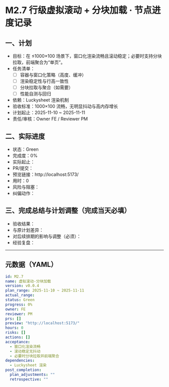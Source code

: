 # M2.7 行级虚拟滚动 + 分块加载 · 节点进度记录

## 一、计划
- 目标：在 ≤1000×100 场景下，窗口化渲染流畅且滚动稳定；必要时支持分块拉取，前端聚合为“单页”。
- 任务清单：
  - [ ] 容器与窗口化策略（高度、缓冲）
  - [ ] 渲染稳定性与行高一致性
  - [ ] 分块拉取与聚合（如需要）
  - [ ] 性能自测与回归
- 依赖：Luckysheet 渲染机制
- 验收标准：1000×100 流畅，无明显抖动与高内存增长
- 计划起止：2025-11-10 ~ 2025-11-11
- 责任/审核：Owner FE / Reviewer PM

## 二、实际进度
- 状态：Green
- 完成度：0%
- 实际起止：
- PR/提交：
- 预览链接：http://localhost:5173/
- 用时：0
- 风险与阻塞：
- 纠偏动作：

## 三、完成总结与计划调整（完成当天必填）
- 验收结果：
- 与原计划差异：
- 对后续排期的影响与调整（必须）：
- 经验复盘：

---

## 元数据（YAML）
```yaml
id: M2.7
name: 虚拟滚动-分块加载
version: v0.0.4
plan_range: 2025-11-10 ~ 2025-11-11
actual_range: 
status: Green
progress: 0%
owner: FE
reviewer: PM
prs: []
preview: "http://localhost:5173/"
hours: 0
risks: []
actions: []
acceptance:
  - 窗口化渲染流畅
  - 滚动稳定无抖动
  - 必要时分块拉取并前端聚合
dependencies:
  - Luckysheet 渲染
post_completion:
  plan_adjustments: ""
  retrospective: ""
```